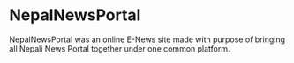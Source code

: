 # NepalNewsPortal
NepalNewsPortal was an online E-News site made with purpose of bringing all Nepali News Portal together under one common platform.
